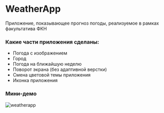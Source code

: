 # WeatherApp
Приложение, показывающее прогноз погоды, реализуемое в рамках факультатива ФКН
### Какие части приложения сделаны:
- Погода с изображением
- Город
- Погода на ближайшую неделю
- Поворот экрана (без адаптивной верстки)
- Смена цветовой темы приложения
- Иконка приложения
### Мини-демо  
![weatherapp](./demo/weatherapp.gif)
